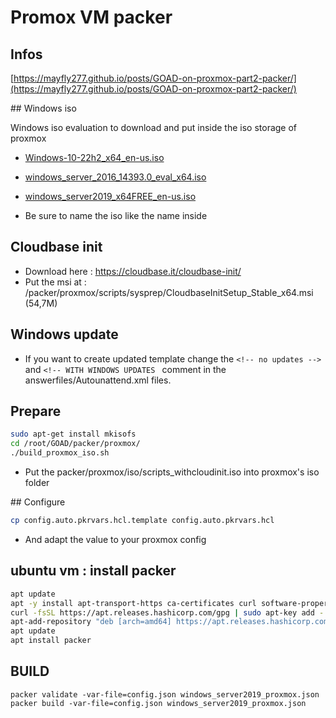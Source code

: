 # Promox VM packer

## Infos 
[https://mayfly277.github.io/posts/GOAD-on-proxmox-part2-packer/](https://mayfly277.github.io/posts/GOAD-on-proxmox-part2-packer/)

## Windows iso

Windows iso evaluation to download and put inside the iso storage of proxmox

- [Windows-10-22h2_x64_en-us.iso](https://software-static.download.prss.microsoft.com/dbazure/988969d5-f34g-4e03-ac9d-1f9786c66750/19045.2006.220908-0225.22h2_release_svc_refresh_CLIENTENTERPRISEEVAL_OEMRET_x64FRE_en-us.iso)
- [windows_server_2016_14393.0_eval_x64.iso](https://software-download.microsoft.com/download/pr/Windows_Server_2016_Datacenter_EVAL_en-us_14393_refresh.ISO)
- [windows_server2019_x64FREE_en-us.iso](https://software-static.download.prss.microsoft.com/dbazure/988969d5-f34g-4e03-ac9d-1f9786c66749/17763.3650.221105-1748.rs5_release_svc_refresh_SERVER_EVAL_x64FRE_en-us.iso)

- Be sure to name the iso like the name inside 
## Cloudbase init 

- Download here : https://cloudbase.it/cloudbase-init/
- Put the msi at : /packer/proxmox/scripts/sysprep/CloudbaseInitSetup_Stable_x64.msi (54,7M)


## Windows update
- If you want to create updated template change the `<!-- no updates -->` and `<!-- WITH WINDOWS UPDATES ` comment in the answerfiles/Autounattend.xml files.


## Prepare

```bash
sudo apt-get install mkisofs
cd /root/GOAD/packer/proxmox/
./build_proxmox_iso.sh
```
- Put the packer/proxmox/iso/scripts_withcloudinit.iso into proxmox's iso folder

## Configure

```bash
cp config.auto.pkrvars.hcl.template config.auto.pkrvars.hcl
```
- And adapt the value to your proxmox config

## ubuntu vm : install packer

```bash
apt update
apt -y install apt-transport-https ca-certificates curl software-properties-common
curl -fsSL https://apt.releases.hashicorp.com/gpg | sudo apt-key add -
apt-add-repository "deb [arch=amd64] https://apt.releases.hashicorp.com $(lsb_release -cs) main"
apt update
apt install packer
```

## BUILD

```
packer validate -var-file=config.json windows_server2019_proxmox.json
packer build -var-file=config.json windows_server2019_proxmox.json
```